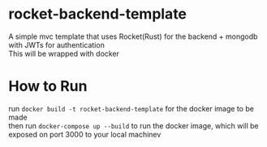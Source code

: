 # rocket-backend-template
 A simple mvc template that uses Rocket(Rust) for the backend + mongodb with JWTs for authentication\
 This will be wrapped with docker

# How to Run
run `docker build -t rocket-backend-template` for the docker image to be made\
then run `docker-compose up --build` to run the docker image, which will be exposed on port 3000 to your local machinev